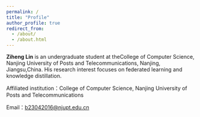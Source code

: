 ```yaml
---
permalink: /
title: "Profile"
author_profile: true
redirect_from: 
  - /about/
  - /about.html
---
```


**Ziheng Lin** is an undergraduate student at theCollege of Computer Science, Nanjing University of Posts and Telecommunications, Nanjing, Jiangsu,China. His research interest focuses on federated learning and knowledge distillation.

Affiliated institution：College of Computer Science, Nanjing University of Posts and Telecommunications

Email：b23042016@njupt.edu.cn
